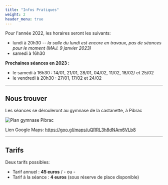 ```yaml
---
title: "Infos Pratiques"
weight: 2
header_menu: true
---
```


Pour l'année 2022, les horaires seront les suivants:

- lundi à 20h30 -- _la salle du lundi est encore en travaux, pas de séances pour le moment (MAJ. 9 janvier 2023)_
- samedi à 16h30


**Prochaines séances en 2023 :**
- le samedi à 16h30 : 14/01, 21/01, 28/01, 04/02, 11/02, 18/02/ et 25/02
- le vendredi à 20h30 : 27/01, 17/02 et 24/02

---

## Nous trouver

Les séances se dérouleront au gymnase de la castanette, à Pibrac

![Plan gymnase Pibrac](images/plan.webp)

Lien Google Maps: https://goo.gl/maps/uQRRL3h8dNAm6VLb8

---

## Tarifs

Deux tarifs possibles:

- Tarif annuel : **45 euros**
/  - ou -
- Tarif à la séance : **4 euros** (sous réserve de place disponible)

<!-- test baptiste -->